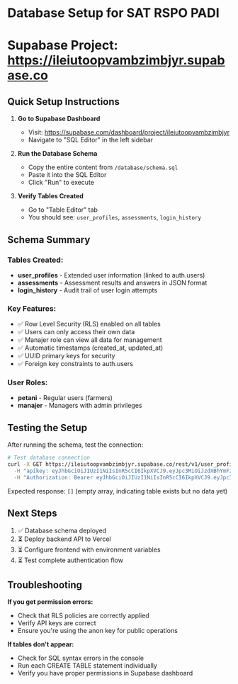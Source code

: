 # Database Setup for SAT RSPO PADI
# Supabase Project: https://ileiutoopvambzimbjyr.supabase.co

## Quick Setup Instructions

1. **Go to Supabase Dashboard**
   - Visit: https://supabase.com/dashboard/project/ileiutoopvambzimbjyr
   - Navigate to "SQL Editor" in the left sidebar

2. **Run the Database Schema**
   - Copy the entire content from `/database/schema.sql`
   - Paste it into the SQL Editor
   - Click "Run" to execute

3. **Verify Tables Created**
   - Go to "Table Editor" tab
   - You should see: `user_profiles`, `assessments`, `login_history`

## Schema Summary

### Tables Created:
- **user_profiles** - Extended user information (linked to auth.users)
- **assessments** - Assessment results and answers in JSON format  
- **login_history** - Audit trail of user login attempts

### Key Features:
- ✅ Row Level Security (RLS) enabled on all tables
- ✅ Users can only access their own data
- ✅ Manajer role can view all data for management
- ✅ Automatic timestamps (created_at, updated_at)
- ✅ UUID primary keys for security
- ✅ Foreign key constraints to auth.users

### User Roles:
- **petani** - Regular users (farmers)
- **manajer** - Managers with admin privileges

## Testing the Setup

After running the schema, test the connection:

```bash
# Test database connection
curl -X GET https://ileiutoopvambzimbjyr.supabase.co/rest/v1/user_profiles \
  -H "apikey: eyJhbGciOiJIUzI1NiIsInR5cCI6IkpXVCJ9.eyJpc3MiOiJzdXBhYmFzZSIsInJlZiI6ImlsZWl1dG9vcHZhbWJ6aW1ianlyIiwicm9sZSI6ImFub24iLCJpYXQiOjE3NTYxMDQxNzAsImV4cCI6MjA3MTY4MDE3MH0.MFWTrB6O54s0v9wsrpbUjpvkO0TlnsY8QY7SrDsj09Q" \
  -H "Authorization: Bearer eyJhbGciOiJIUzI1NiIsInR5cCI6IkpXVCJ9.eyJpc3MiOiJzdXBhYmFzZSIsInJlZiI6ImlsZWl1dG9vcHZhbWJ6aW1ianlyIiwicm9sZSI6ImFub24iLCJpYXQiOjE3NTYxMDQxNzAsImV4cCI6MjA3MTY4MDE3MH0.MFWTrB6O54s0v9wsrpbUjpvkO0TlnsY8QY7SrDsj09Q"
```

Expected response: `[]` (empty array, indicating table exists but no data yet)

## Next Steps

1. ✅ Database schema deployed
2. ⏳ Deploy backend API to Vercel
3. ⏳ Configure frontend with environment variables
4. ⏳ Test complete authentication flow

## Troubleshooting

**If you get permission errors:**
- Check that RLS policies are correctly applied
- Verify API keys are correct
- Ensure you're using the anon key for public operations

**If tables don't appear:**
- Check for SQL syntax errors in the console
- Run each CREATE TABLE statement individually
- Verify you have proper permissions in Supabase dashboard